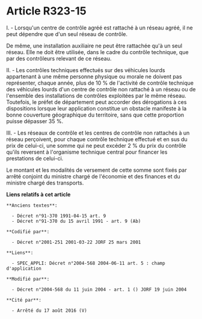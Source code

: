 # Article R323-15

I. - Lorsqu'un centre de contrôle agréé est rattaché à un réseau agréé, il ne peut dépendre que d'un seul réseau de contrôle.

De même, une installation auxiliaire ne peut être rattachée qu'à un seul réseau. Elle ne doit être utilisée, dans le cadre du
contrôle technique, que par des contrôleurs relevant de ce réseau.

II. - Les contrôles techniques effectués sur des véhicules lourds appartenant à une même personne physique ou morale ne
doivent pas représenter, chaque année, plus de 10 % de l'activité de contrôle technique des véhicules lourds d'un centre de
contrôle non rattaché à un réseau ou de l'ensemble des installations de contrôles exploitées par le même réseau. Toutefois,
le préfet de département peut accorder des dérogations à ces dispositions lorsque leur application constitue un obstacle
manifeste à la bonne couverture géographique du territoire, sans que cette proportion puisse dépasser 35 %.

III. - Les réseaux de contrôle et les centres de contrôle non rattachés à un réseau perçoivent, pour chaque contrôle
technique effectué et en sus du prix de celui-ci, une somme qui ne peut excéder 2 % du prix du contrôle qu'ils reversent à
l'organisme technique central pour financer les prestations de celui-ci.

Le montant et les modalités de versement de cette somme sont fixés par arrêté conjoint du ministre chargé de l'économie et
des finances et du ministre chargé des transports.

**Liens relatifs à cet article**

	**Anciens textes**:

	  - Décret n°91-370 1991-04-15 art. 9
	  - Décret n°91-370 du 15 avril 1991 - art. 9 (Ab)

	**Codifié par**:

	  - Décret n°2001-251 2001-03-22 JORF 25 mars 2001

	**Liens**:

	  - SPEC_APPLI: Décret n°2004-568 2004-06-11 art. 5 : champ d'application

	**Modifié par**:

	  - Décret n°2004-568 du 11 juin 2004 - art. 1 () JORF 19 juin 2004

	**Cité par**:

	  - Arrêté du 17 août 2016 (V)

